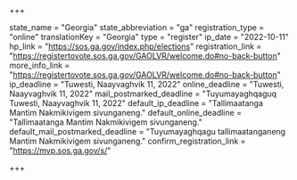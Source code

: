 +++

state_name = "Georgia"
state_abbreviation = "ga"
registration_type = "online"
translationKey = "Georgia"
type = "register"
ip_date = "2022-10-11"
hp_link = "https://sos.ga.gov/index.php/elections"
registration_link = "https://registertovote.sos.ga.gov/GAOLVR/welcome.do#no-back-button"
more_info_link = "https://registertovote.sos.ga.gov/GAOLVR/welcome.do#no-back-button"
ip_deadline = "Tuwesti, Naayvaghvik 11, 2022"
online_deadline = "Tuwesti, Naayvaghvik 11, 2022"
mail_postmarked_deadline = "Tuyumayaghqaguq Tuwesti, Naayvaghvik 11, 2022"
default_ip_deadline = "Tallimaatanga Mantim Nakmikivigem sivunganeng."
default_online_deadline = "Tallimaatanga Mantim Nakmikivigem sivunganeng."
default_mail_postmarked_deadline = "Tuyumayaghqagu tallimaatanganeng Mantim Nakmikivigem sivunganeng."
confirm_registration_link = "https://mvp.sos.ga.gov/s/"

+++